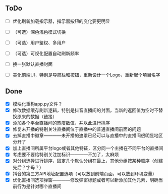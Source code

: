 ## ToDo
- [ ] 优化刷新加载指示器，指示器按钮的变化要更明显
- [ ] （可选）深色浅色模式切换
- [ ] （可选）用户鉴权、多用户
- [ ] （可选）可视化配置自动刷新频率
- [ ] 换一张默认直播封面
- [ ] 美化前端UI，特别是导航栏和按钮，重新设计一个Logo，重新起个项目名字



## Done
- [x] 模块化重构app.py文件？
- [x] 修改数据缓存刷新逻辑，特别是抖音直播间的封面，当新的返回值为空时不替换原来的数据（链接）
- [x] 添加各个平台直播间的热度数值，并以此进行排序
- [x] 修复未开播的特别关注直播间位于直播中的普通直播间前面的问题
- [x] 去掉直播中徽章————未开播的遮罩已经可以与直播中的直播间很明显地区分开了
- [x] 加上直播间所属平台logo或者其他特征，区分同一个主播在不同平台的直播间
- [x] 考虑要不要给特别关注加标识————不加了，太麻烦
- [x] 对分组选择进行排序，固定几个默认分组在最上，其他分组按某种顺序（创建先后？字母？）
- [x] 抖音的第三方API地址配置选项（可以放到前端页面，可以放到环境变量）
- [x] 优化直播间选项弹窗————修改弹窗标题或者可以新添加其他元素，明确当前行为是针对哪个直播间